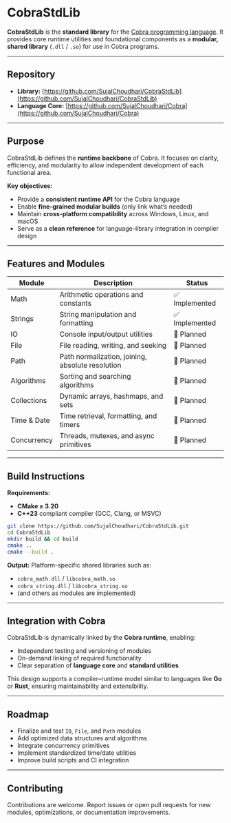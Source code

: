 # CobraStdLib

**CobraStdLib** is the **standard library** for the [Cobra programming language](https://github.com/SujalChoudhari/Cobra).
It provides core runtime utilities and foundational components as a **modular, shared library** (`.dll` / `.so`) for use in Cobra programs.

---

## Repository

* **Library:** [https://github.com/SujalChoudhari/CobraStdLib](https://github.com/SujalChoudhari/CobraStdLib)
* **Language Core:** [https://github.com/SujalChoudhari/Cobra](https://github.com/SujalChoudhari/Cobra)

---

## Purpose

CobraStdLib defines the **runtime backbone** of Cobra. It focuses on clarity, efficiency, and modularity to allow independent development of each functional area.

**Key objectives:**

* Provide a **consistent runtime API** for the Cobra language
* Enable **fine-grained modular builds** (only link what’s needed)
* Maintain **cross-platform compatibility** across Windows, Linux, and macOS
* Serve as a **clean reference** for language–library integration in compiler design

---

## Features and Modules

| Module      | Description                                      | Status        |
| ----------- | ------------------------------------------------ | ------------- |
| Math        | Arithmetic operations and constants              | ✅ Implemented |
| Strings     | String manipulation and formatting               | ✅ Implemented |
| IO          | Console input/output utilities                   | 🚧 Planned    |
| File        | File reading, writing, and seeking               | 🚧 Planned    |
| Path        | Path normalization, joining, absolute resolution | 🚧 Planned    |
| Algorithms  | Sorting and searching algorithms                 | 🚧 Planned    |
| Collections | Dynamic arrays, hashmaps, and sets               | 🚧 Planned    |
| Time & Date | Time retrieval, formatting, and timers           | 🚧 Planned    |
| Concurrency | Threads, mutexes, and async primitives           | 🚧 Planned    |

---

## Build Instructions

**Requirements:**

* **CMake ≥ 3.20**
* **C++23** compliant compiler (GCC, Clang, or MSVC)

```bash
git clone https://github.com/SujalChoudhari/CobraStdLib.git
cd CobraStdLib
mkdir build && cd build
cmake ..
cmake --build .
```

**Output:**
Platform-specific shared libraries such as:

* `cobra_math.dll` / `libcobra_math.so`
* `cobra_string.dll` / `libcobra_string.so`
* (and others as modules are implemented)

---

## Integration with Cobra

CobraStdLib is dynamically linked by the **Cobra runtime**, enabling:

* Independent testing and versioning of modules
* On-demand linking of required functionality
* Clear separation of **language core** and **standard utilities**

This design supports a compiler–runtime model similar to languages like **Go** or **Rust**, ensuring maintainability and extensibility.

---

## Roadmap

* Finalize and test `IO`, `File`, and `Path` modules
* Add optimized data structures and algorithms
* Integrate concurrency primitives
* Implement standardized time/date utilities
* Improve build scripts and CI integration

---

## Contributing

Contributions are welcome.
Report issues or open pull requests for new modules, optimizations, or documentation improvements.

